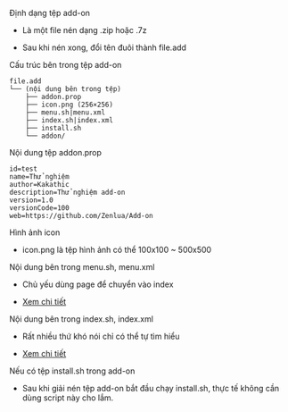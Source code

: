
Định dạng tệp add-on

- Là một file nén dạng .zip hoặc .7z

- Sau khi nén xong, đổi tên đuôi thành file.add

Cấu trúc bên trong tệp add-on

```
file.add
└── (nội dung bên trong tệp)
    ├── addon.prop
    ├── icon.png (256×256)
    ├── menu.sh|menu.xml
    ├── index.sh|index.xml
    ├── install.sh
    └── addon/
```

Nội dung tệp addon.prop

```
id=test
name=Thử nghiệm
author=Kakathic
description=Thử nghiệm add-on
version=1.0
versionCode=100
web=https://github.com/Zenlua/Add-on
```

Hình ảnh icon

- icon.png là tệp hình ảnh có thể 100x100 ~ 500x500

Nội dung bên trong menu.sh, menu.xml

- Chủ yếu dùng page để chuyển vào index

- [Xem chi tiết](https://github.com/helloklf/kr-scripts/blob/master/docs/Page.md)

Nội dung bên trong index.sh, index.xml

- Rất nhiều thứ khó nói chỉ có thể tự tìm hiểu

- [Xem chi tiết](https://github.com/helloklf/kr-scripts)

Nếu có tệp install.sh trong add-on

- Sau khi giải nén tệp add-on bắt đầu chạy install.sh, thực tế không cần dùng script này cho lắm.


